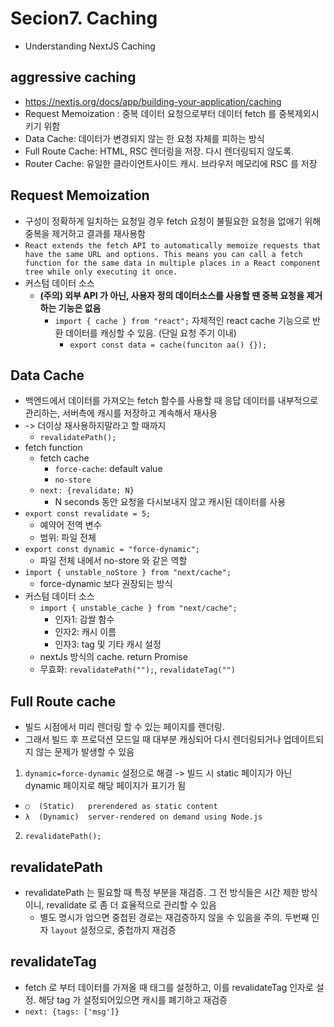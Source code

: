# Secion7. Caching

- Understanding NextJS Caching

## aggressive caching

- https://nextjs.org/docs/app/building-your-application/caching
- Request Memoization : 중복 데이터 요청으로부터 데이터 fetch 를 중복제외시키기 위함
- Data Cache: 데이터가 변경되지 않는 한 요청 자체를 피하는 방식
- Full Route Cache: HTML, RSC 렌더링을 저장. 다시 렌더링되지 않도록.
- Router Cache: 유일한 클라이언트사이드 캐시. 브라우저 메모리에 RSC 를 저장

## Request Memoization

- 구성이 정확하게 일치하는 요청일 경우 fetch 요청이 불필요한 요청을 없애기 위해 중복을 제거하고 결과를 재사용함
- `React extends the fetch API to automatically memoize requests that have the same URL and options. This means you can call a fetch function for the same data in multiple places in a React component tree while only executing it once.`
- 커스텀 데이터 소스
  - **(주의) 외부 API 가 아닌, 사용자 정의 데이터소스를 사용할 땐 중복 요청을 제거하는 기능은 없음**
    - `import { cache } from "react";` 자체적인 react cache 기능으로 반환 데이터를 캐싱할 수 있음. (단일 요청 주기 이내)
      - `export const data = cache(funciton aa() {});`

## Data Cache

- 백엔드에서 데이터를 가져오는 fetch 함수를 사용할 때 응답 데이터를 내부적으로 관리하는, 서버측에 캐시를 저장하고 계속해서 재사용
- -> 더이상 재사용하지말라고 할 때까지
  - `revalidatePath();`
- fetch function
  - fetch cache
    - `force-cache`: default value
    - `no-store`
  - `next: {revalidate: N}`
    - N seconds 동안 요청을 다시보내지 않고 캐시된 데이터를 사용
- `export const revalidate = 5;`
  - 예약어 전역 변수
  - 범위: 파일 전체
- `export const dynamic = "force-dynamic";`
  - 파일 전체 내에서 no-store 와 같은 역할
- `import { unstable_noStore } from "next/cache";`
  - force-dynamic 보다 권장되는 방식
- 커스텀 데이터 소스
  - `import { unstable_cache } from "next/cache";`
    - 인자1: 감쌀 함수
    - 인자2: 캐시 이름
    - 인자3: tag 및 기타 캐시 설정
  - nextJs 방식의 cache. return Promise
  - 무효화: `revalidatePath("");`, `revalidateTag("")`

## Full Route cache

- 빌드 시점에서 미리 렌더링 할 수 있는 페이지를 렌더링.
- 그래서 빌드 후 프로덕션 모드일 때 대부분 캐싱되어 다시 렌더링되거나 업데이트되지 않는 문제가 발생할 수 있음

1. `dynamic=force-dynamic` 설정으로 해결 -> 빌드 시 static 페이지가 아닌 dynamic 페이지로 해당 페이지가 표기가 됨

- `○  (Static)   prerendered as static content`
- `λ  (Dynamic)  server-rendered on demand using Node.js`

2. `revalidatePath();`

## revalidatePath

- revalidatePath 는 필요할 때 특정 부분을 재검증. 그 전 방식들은 시간 제한 방식이니, revalidate 로 좀 더 효율적으로 관리할 수 있음
  - 별도 명시가 업으면 중첩된 경로는 재검증하지 않을 수 있음을 주의. 두번째 인자 `layout` 설정으로, 중첩까지 재검증

## revalidateTag

- fetch 로 부터 데이터를 가져올 때 태그를 설정하고, 이를 revalidateTag 인자로 설정. 해당 tag 가 설정되어있으면 캐시를 폐기하고 재검증
- `next: {tags: ['msg']}`

